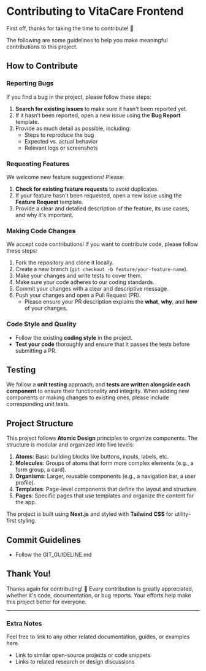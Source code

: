 # Contributing to VitaCare Frontend

First off, thanks for taking the time to contribute! 🙌

The following are some guidelines to help you make meaningful contributions to this project.

## How to Contribute

### Reporting Bugs
If you find a bug in the project, please follow these steps:
1. **Search for existing issues** to make sure it hasn't been reported yet.
2. If it hasn’t been reported, open a new issue using the **Bug Report** template.
3. Provide as much detail as possible, including:
   - Steps to reproduce the bug
   - Expected vs. actual behavior
   - Relevant logs or screenshots

### Requesting Features
We welcome new feature suggestions! Please:
1. **Check for existing feature requests** to avoid duplicates.
2. If your feature hasn't been requested, open a new issue using the **Feature Request** template.
3. Provide a clear and detailed description of the feature, its use cases, and why it's important.

### Making Code Changes
We accept code contributions! If you want to contribute code, please follow these steps:
1. Fork the repository and clone it locally.
2. Create a new branch (`git checkout -b feature/your-feature-name`).
3. Make your changes and write tests to cover them.
4. Make sure your code adheres to our coding standards.
5. Commit your changes with a clear and descriptive message.
6. Push your changes and open a Pull Request (PR).
   - Please ensure your PR description explains the **what**, **why**, and **how** of your changes.

### Code Style and Quality
- Follow the existing **coding style** in the project.
- **Test your code** thoroughly and ensure that it passes the tests before submitting a PR.

## Testing
We follow a **unit testing** approach, and **tests are written alongside each component** to ensure their functionality and integrity. When adding new components or making changes to existing ones, please include corresponding unit tests.

## Project Structure

This project follows **Atomic Design** principles to organize components. The structure is modular and organized into five levels:

1. **Atoms**: Basic building blocks like buttons, inputs, labels, etc.
2. **Molecules**: Groups of atoms that form more complex elements (e.g., a form group, a card).
3. **Organisms**: Larger, reusable components (e.g., a navigation bar, a user profile).
4. **Templates**: Page-level components that define the layout and structure.
5. **Pages**: Specific pages that use templates and organize the content for the app.

The project is built using **Next.js** and styled with **Tailwind CSS** for utility-first styling.

## Commit Guidelines

- Follow the GIT_GUIDELINE.md

## Thank You!
Thanks again for contributing! 🎉 Every contribution is greatly appreciated, whether it's code, documentation, or bug reports. Your efforts help make this project better for everyone.

---

### Extra Notes
Feel free to link to any other related documentation, guides, or examples here.
- Link to similar open-source projects or code snippets
- Links to related research or design discussions

